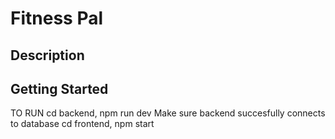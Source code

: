 # Fitness Pal

## Description

## Getting Started
TO RUN
cd backend, npm run dev
Make sure backend succesfully connects to database
cd frontend, npm start



